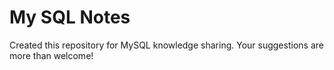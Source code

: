 # My SQL Notes
Created this repository for MySQL knowledge sharing.
Your suggestions are more than welcome!